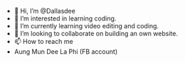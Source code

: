 - 👋 Hi, I’m @Dallasdee
- 👀 I’m interested in learning coding.
- 🌱 I’m currently learning video editing and coding.
- 💞️ I’m looking to collaborate on building an own website.
- 📫 How to reach me 
- Aung Mun Dee La Phi (FB account)

<!---
Dallasdee/Dallasdee is a ✨ special ✨ repository because its `README.md` (this file) appears on your GitHub profile.
You can click the Preview link to take a look at your changes.
--->
